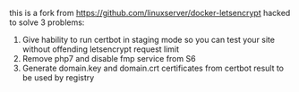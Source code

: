 this is a fork from https://github.com/linuxserver/docker-letsencrypt hacked to solve 3 problems:

1. Give hability to run certbot in staging mode so you can test your site without offending letsencrypt request limit
2. Remove php7 and disable fmp service from S6
3. Generate domain.key and domain.crt certificates from certbot result to be used by registry
